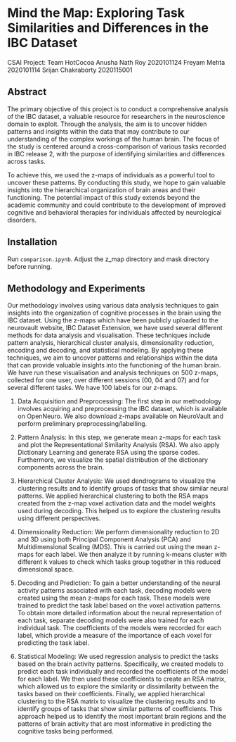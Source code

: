 # Mind the Map: Exploring Task Similarities and Differences in the IBC Dataset

CSAI Project: Team HotCocoa
Anusha Nath Roy 2020101124
Freyam Mehta 2020101114
Srijan Chakraborty 2020115001

## Abstract

The primary objective of this project is to conduct a comprehensive analysis of the IBC dataset, a valuable resource for researchers in the neuroscience domain to exploit. Through the analysis, the aim is to uncover hidden patterns and insights within the data that may contribute to our understanding of the complex workings of the human brain. The focus of the study is centered around a cross-comparison of various tasks recorded in IBC release 2, with the purpose of identifying similarities and differences across tasks.

To achieve this, we used the z-maps of individuals as a powerful tool to uncover these patterns. By conducting this study, we hope to gain valuable insights into the hierarchical organization of brain areas and their functioning. The potential impact of this study extends beyond the academic community and could contribute to the development of improved cognitive and behavioral therapies for individuals affected by neurological disorders.

## Installation

Run `comparison.ipynb`. Adjust the z_map directory and mask directory before running.

## Methodology and Experiments

Our methodology involves using various data analysis techniques to gain insights into the organization of cognitive processes in the brain using the IBC dataset. Using the z-maps which have been publicly uploaded to the neurovault website, IBC Dataset Extension, we have used several different methods for data analysis and visualisation. These techniques include pattern analysis, hierarchical cluster analysis, dimensionality reduction, encoding and decoding, and statistical modeling. By applying these techniques, we aim to uncover patterns and relationships within the data that can provide valuable insights into the functioning of the human brain. We have run these visualisation and analysis techniques on 500 z-maps, collected for one user, over different sessions (00, 04 and 07) and for several different tasks. We have 100 labels for our z-maps.

1. Data Acquisition and Preprocessing: The first step in our methodology involves acquiring and preprocessing the IBC dataset, which is available on OpenNeuro. We also download z-maps available on NeuroVault and perform preliminary preprocessing/labelling.

2. Pattern Analysis: In this step, we generate mean z-maps for each task and plot the Representational Similarity Analysis (RSA). We also apply Dictionary Learning and generate RSA using the sparse codes. Furthermore, we visualize the spatial distribution of the dictionary components across the brain.

3. Hierarchical Cluster Analysis: We used dendrograms to visualize the clustering results and to identify groups of tasks that show similar neural patterns. We applied hierarchical clustering to both the RSA maps created from the z-map voxel activation data and the model weights used during decoding. This helped us to explore the clustering results using different perspectives.

4. Dimensionality Reduction: We perform dimensionality reduction to 2D and 3D using both Principal Component Analysis (PCA) and Multidimensional Scaling (MDS). This is carried out using the mean z-maps for each label. We then analyze it by running k-means cluster with different k values to check which tasks group together in this reduced dimensional space.

5. Decoding and Prediction: To gain a better understanding of the neural activity patterns associated with each task, decoding models were created using the mean z-maps for each task. These models were trained to predict the task label based on the voxel activation patterns. To obtain more detailed information about the neural representation of each task, separate decoding models were also trained for each individual task. The coefficients of the models were recorded for each label, which provide a measure of the importance of each voxel for predicting the task label.

6. Statistical Modeling: We used regression analysis to predict the tasks based on the brain activity patterns. Specifically, we created models to predict each task individually and recorded the coefficients of the model for each label. We then used these coefficients to create an RSA matrix, which allowed us to explore the similarity or dissimilarity between the tasks based on their coefficients. Finally, we applied hierarchical clustering to the RSA matrix to visualize the clustering results and to identify groups of tasks that show similar patterns of coefficients. This approach helped us to identify the most important brain regions and the patterns of brain activity that are most informative in predicting the cognitive tasks being performed.
